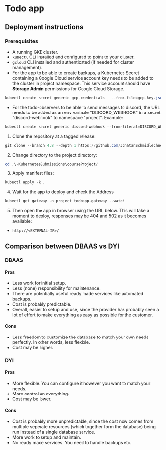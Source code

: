 # Todo app

## Deployment instructions

### Prerequisites

- A running GKE cluster.
- `kubectl` CLI installed and configured to point to your cluster.
- `gcloud` CLI installed and authenticated (if needed for cluster management).
- For the app to be able to create backups, a Kubernetes Secret containing a Google Cloud service account key needs to be added to the cluster in project namespace. This service account should have **Storage Admin** permissions for Google Cloud Storage.

```powershell
kubectl create secret generic gcp-credentials   --from-file=gcp-key.json=./private-key.json  -n project
```

- For the todo-observers to be able to send messages to discord, the URL needs to be added as an env variable "DISCORD_WEBHOOK" in a secret "discord-webhook" to namespace "project". Example:

```powershell
kubectl create secret generic discord-webhook --from-literal=DISCORD_WEBHOOK="https://study.cs.helsinki.fi/discord/webhooks/<secret_code>" -n project
```

1. Clone the repository at a tagged release:

```powershell
git clone --branch 4.8 --depth 1 https://github.com/JonatanSchmidlechner/-KubernetesSubmissions.git
```

2. Change directory to the project directory:

```powershell
cd .\-KubernetesSubmissions\courseProject/
```

3. Apply manifest files:

```powershell
kubectl apply -k .
```

4. Wait for the app to deploy and check the Address

```powershell
kubectl get gateway -n project todoapp-gateway --watch
```

5. Then open the app in browser using the URL below. This will take a moment to deploy, responses may be 404 and 502 as it becomes available:

- `http://<EXTERNAL-IP>/`

## Comparison between DBAAS vs DYI

### DBAAS

#### Pros

- Less work for initial setup.
- Less (none) responsibility for maintenance.
- There are potentially useful ready made services like automated backups.
- Cost is probably predictable.
- Overall, easier to setup and use, since the provider has probably seen a lot of effort to make everything as easy as possible for the customer.

#### Cons

- Less freedom to customize the database to match your own needs perfectly. In other words, less flexible.
- Cost may be higher.

### DYI

#### Pros

- More flexible. You can configure it however you want to match your needs.
- More control on everything.
- Cost may be lower.

#### Cons

- Cost is probably more unpredictable, since the cost now comes from multiple seperate resources (which together form the database) being run instead of a single database service.
- More work to setup and maintain.
- No ready made services. You need to handle backups etc.
